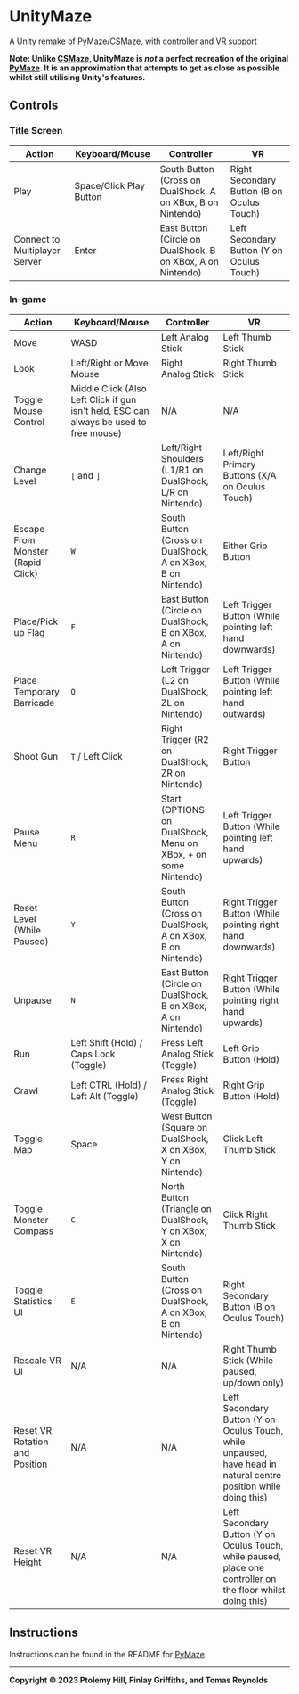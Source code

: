 # UnityMaze

A Unity remake of PyMaze/CSMaze, with controller and VR support

**Note: Unlike [CSMaze](https://github.com/TollyH/CSMaze), UnityMaze is *not* a perfect recreation of the original [PyMaze](https://github.com/TollyH/pymaze). It is an approximation that attempts to get as close as possible whilst still utilising Unity's features.**

## Controls

### Title Screen

| Action | Keyboard/Mouse | Controller | VR |
|--------|----------------|------------|----|
| Play | Space/Click Play Button | South Button (Cross on DualShock, A on XBox, B on Nintendo) | Right Secondary Button (B on Oculus Touch) |
| Connect to Multiplayer Server | Enter | East Button (Circle on DualShock, B on XBox, A on Nintendo) | Left Secondary Button (Y on Oculus Touch) |

### In-game

| Action | Keyboard/Mouse | Controller | VR |
|--------|----------------|------------|----|
| Move | WASD | Left Analog Stick | Left Thumb Stick |
| Look | Left/Right or Move Mouse | Right Analog Stick | Right Thumb Stick |
| Toggle Mouse Control | Middle Click (Also Left Click if gun isn't held, ESC can always be used to free mouse) | N/A | N/A |
| Change Level | `[` and `]` | Left/Right Shoulders (L1/R1 on DualShock, L/R on Nintendo) | Left/Right Primary Buttons (X/A on Oculus Touch) |
| Escape From Monster (Rapid Click) | `W` | South Button (Cross on DualShock, A on XBox, B on Nintendo) | Either Grip Button |
| Place/Pick up Flag | `F` | East Button (Circle on DualShock, B on XBox, A on Nintendo) | Left Trigger Button (While pointing left hand downwards) |
| Place Temporary Barricade | `Q` | Left Trigger (L2 on DualShock, ZL on Nintendo) | Left Trigger Button (While pointing left hand outwards) |
| Shoot Gun | `T` / Left Click | Right Trigger (R2 on DualShock, ZR on Nintendo) | Right Trigger Button |
| Pause Menu | `R` | Start (OPTIONS on DualShock, Menu on XBox, + on some Nintendo) | Left Trigger Button (While pointing left hand upwards) |
| Reset Level (While Paused) | `Y` | South Button (Cross on DualShock, A on XBox, B on Nintendo) | Right Trigger Button (While pointing right hand downwards) |
| Unpause | `N` | East Button (Circle on DualShock, B on XBox, A on Nintendo) | Right Trigger Button (While pointing right hand upwards) |
| Run | Left Shift (Hold) / Caps Lock (Toggle) | Press Left Analog Stick (Toggle) | Left Grip Button (Hold) |
| Crawl | Left CTRL (Hold) / Left Alt (Toggle) | Press Right Analog Stick (Toggle) | Right Grip Button (Hold) |
| Toggle Map | Space | West Button (Square on DualShock, X on XBox, Y on Nintendo) | Click Left Thumb Stick |
| Toggle Monster Compass | `C` | North Button (Triangle on DualShock, Y on XBox, X on Nintendo) | Click Right Thumb Stick |
| Toggle Statistics UI | `E` | South Button (Cross on DualShock, A on XBox, B on Nintendo) | Right Secondary Button (B on Oculus Touch) |
| Rescale VR UI | N/A | N/A | Right Thumb Stick (While paused, up/down only) |
| Reset VR Rotation and Position | N/A | N/A | Left Secondary Button (Y on Oculus Touch, while unpaused, have head in natural centre position while doing this) |
| Reset VR Height | N/A | N/A | Left Secondary Button (Y on Oculus Touch, while paused, place one controller on the floor whilst doing this) |

## Instructions

Instructions can be found in the README for [PyMaze](https://github.com/TollyH/pymaze).

---

**Copyright © 2023  Ptolemy Hill, Finlay Griffiths, and Tomas Reynolds**

